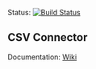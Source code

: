 Status: [![Build Status](https://travis-ci.org/Evolveum/connector-csv.svg?branch=master)](https://travis-ci.org/Evolveum/connector-csv)

## CSV Connector
Documentation: [Wiki](https://wiki.evolveum.com/display/midPoint/CSV+Connector)

